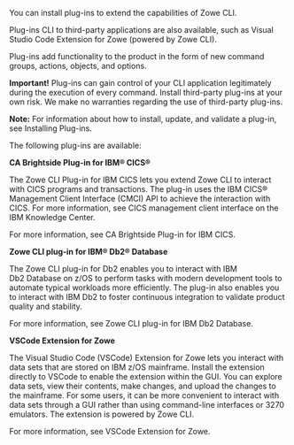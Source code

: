 <?xml version="1.0" encoding="UTF-8"?><?workdir /opt/dita-ot/out/.tmp?><?workdir-uri file:/opt/dita-ot/out/.tmp/?><?path2project ../?><?path2project-uri ../?><?path2rootmap-uri ../?><topic xmlns:ditaarch="http://dita.oasis-open.org/architecture/2005/" xmlns:dita-ot="http://dita-ot.sourceforge.net/ns/201007/dita-ot" class="- topic/topic " ditaarch:DITAArchVersion="1.2" domains="(topic hi-d) (topic ut-d) (topic indexing-d) (topic hazard-d) (topic abbrev-d) (topic pr-d) (topic sw-d) (topic ui-d)" id="extending-zowe-cli" xtrf="file:/opt/dita-ot/data/user-guide/cli-extending.md" xtrc="topic:1;182:3"><title class="- topic/title " xtrf="file:/opt/dita-ot/data/user-guide/cli-extending.md" xtrc="title:1;182:3">Extending Zowe CLI</title><body class="- topic/body " xtrf="file:/opt/dita-ot/data/user-guide/cli-extending.md" xtrc="body:1;182:3"><p class="- topic/p " xtrf="file:/opt/dita-ot/data/user-guide/cli-extending.md" xtrc="p:1;182:3">You can install plug-ins to extend the capabilities of Zowe CLI.</p><p class="- topic/p " xtrf="file:/opt/dita-ot/data/user-guide/cli-extending.md" xtrc="p:2;182:3">Plug-ins CLI to third-party applications are also available, such as Visual Studio Code Extension for Zowe (powered by Zowe CLI).</p><p class="- topic/p " xtrf="file:/opt/dita-ot/data/user-guide/cli-extending.md" xtrc="p:3;182:3">Plug-ins add functionality to the product in the form of new command groups, actions, objects, and options. </p><p class="- topic/p " xtrf="file:/opt/dita-ot/data/user-guide/cli-extending.md" xtrc="p:4;182:3"><b class="+ topic/ph hi-d/b " xtrf="file:/opt/dita-ot/data/user-guide/cli-extending.md" xtrc="b:1;182:3">Important!</b> Plug-ins can gain control of your CLI application legitimately during the execution of every command. Install third-party plug-ins at your own risk. We make no warranties regarding the use of third-party plug-ins.</p><p class="- topic/p " xtrf="file:/opt/dita-ot/data/user-guide/cli-extending.md" xtrc="p:5;182:3"><b class="+ topic/ph hi-d/b " xtrf="file:/opt/dita-ot/data/user-guide/cli-extending.md" xtrc="b:2;182:3">Note:</b> For information about how to install, update, and validate a plug-in, see <xref class="- topic/xref " href="1a6c3f0d9fa63ea1a1cf6e1213445ad34ae850b4.md" dita-ot:orig-format="markdown" format="dita" xtrf="file:/opt/dita-ot/data/user-guide/cli-extending.md" xtrc="xref:1;182:3">Installing Plug-ins</xref>.</p><p class="- topic/p " xtrf="file:/opt/dita-ot/data/user-guide/cli-extending.md" xtrc="p:6;182:3">The following plug-ins are available:</p><p class="- topic/p " xtrf="file:/opt/dita-ot/data/user-guide/cli-extending.md" xtrc="p:7;182:3"><b class="+ topic/ph hi-d/b " xtrf="file:/opt/dita-ot/data/user-guide/cli-extending.md" xtrc="b:3;182:3">CA Brightside Plug-in for IBM® CICS®</b></p><p class="- topic/p " xtrf="file:/opt/dita-ot/data/user-guide/cli-extending.md" xtrc="p:8;182:3">The Zowe CLI Plug-in for IBM CICS lets you extend Zowe CLI to interact with CICS programs and transactions. The plug-in uses the IBM CICS® Management Client Interface (CMCI) API to achieve the interaction with CICS. For more information, see CICS management client interface on the IBM Knowledge Center.</p><p class="- topic/p " xtrf="file:/opt/dita-ot/data/user-guide/cli-extending.md" xtrc="p:9;182:3">For more information, see <xref class="- topic/xref " href="dea9c0be70f397a1ca669e91ac53de1a591dd816.md" dita-ot:orig-format="markdown" format="dita" xtrf="file:/opt/dita-ot/data/user-guide/cli-extending.md" xtrc="xref:2;182:3">CA Brightside Plug-in for IBM CICS</xref>.</p><p class="- topic/p " xtrf="file:/opt/dita-ot/data/user-guide/cli-extending.md" xtrc="p:10;182:3"><b class="+ topic/ph hi-d/b " xtrf="file:/opt/dita-ot/data/user-guide/cli-extending.md" xtrc="b:4;182:3">Zowe CLI plug-in for IBM® Db2® Database</b></p><p class="- topic/p " xtrf="file:/opt/dita-ot/data/user-guide/cli-extending.md" xtrc="p:11;182:3">The Zowe CLI plug-in for Db2 enables you to interact with IBM Db2 Database on z/OS to perform tasks with modern development tools to automate typical workloads more efficiently. The plug-in also enables you to interact with IBM Db2 to foster continuous integration to validate product quality and stability.</p><p class="- topic/p " xtrf="file:/opt/dita-ot/data/user-guide/cli-extending.md" xtrc="p:12;182:3">For more information, see <xref class="- topic/xref " href="18f07444d8d5ad299410668aa8244257eab578c2.md" dita-ot:orig-format="markdown" format="dita" xtrf="file:/opt/dita-ot/data/user-guide/cli-extending.md" xtrc="xref:3;182:3">Zowe CLI plug-in for IBM Db2 Database</xref>.</p><p class="- topic/p " xtrf="file:/opt/dita-ot/data/user-guide/cli-extending.md" xtrc="p:13;182:3"><b class="+ topic/ph hi-d/b " xtrf="file:/opt/dita-ot/data/user-guide/cli-extending.md" xtrc="b:5;182:3">VSCode Extension for Zowe</b></p><p class="- topic/p " xtrf="file:/opt/dita-ot/data/user-guide/cli-extending.md" xtrc="p:14;182:3">The Visual Studio Code (VSCode) Extension for Zowe lets you interact with data sets that are stored on IBM z/OS mainframe. Install the extension directly to <xref class="- topic/xref " href="https://code.visualstudio.com/" format="html" scope="external" xtrf="file:/opt/dita-ot/data/user-guide/cli-extending.md" xtrc="xref:4;182:3">VSCode</xref> to enable the extension within the GUI. You can explore data sets, view their contents, make changes, and upload the changes to the mainframe. For some users, it can be more convenient to interact with data sets through a GUI rather than using command-line interfaces or 3270 emulators. The extension is powered by Zowe CLI.</p><p class="- topic/p " xtrf="file:/opt/dita-ot/data/user-guide/cli-extending.md" xtrc="p:15;182:3">For more information, see <xref class="- topic/xref " href="c3bb73a4ee81a946fe6e29bccec5dce5be866b51.md" dita-ot:orig-format="markdown" format="dita" xtrf="file:/opt/dita-ot/data/user-guide/cli-extending.md" xtrc="xref:5;182:3">VSCode Extension for Zowe</xref>.</p></body></topic>